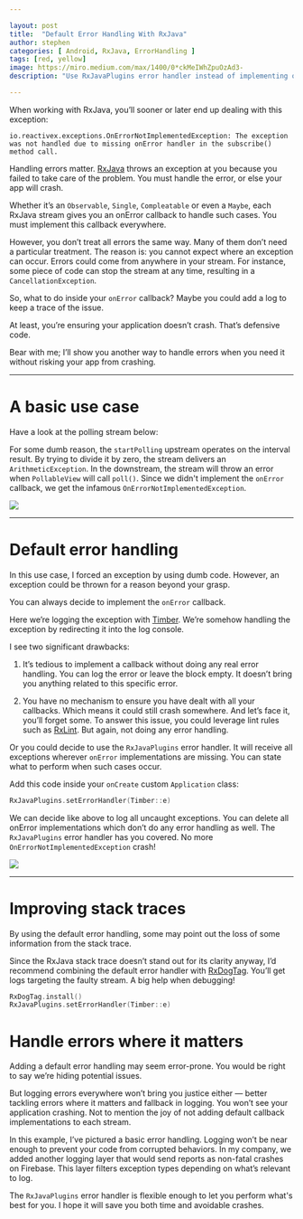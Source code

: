 ```yaml
---

layout: post
title:  "Default Error Handling With RxJava"
author: stephen
categories: [ Android, RxJava, ErrorHandling ]
tags: [red, yellow]
image: https://miro.medium.com/max/1400/0*ckMeIWhZpuOzAd3-
description: "Use RxJavaPlugins error handler instead of implementing onError"

---
```


When working with RxJava, you’ll sooner or later end up dealing with this exception:

```
io.reactivex.exceptions.OnErrorNotImplementedException: The exception was not handled due to missing onError handler in the subscribe() method call.
```

Handling errors matter. [RxJava](https://github.com/ReactiveX/RxJava) throws an exception at you because you failed to take care of the problem. You must handle the error, or else your app will crash.

Whether it’s an `Observable`, `Single`, `Compleatable` or even a `Maybe`, each RxJava stream gives you an onError callback to handle such cases. You must implement this callback everywhere.

However, you don’t treat all errors the same way. Many of them don’t need a particular treatment. The reason is: you cannot expect where an exception can occur. Errors could come from anywhere in your stream. For instance, some piece of code can stop the stream at any time, resulting in a `CancellationException`.

So, what to do inside your `onError` callback? Maybe you could add a log to keep a trace of the issue.

At least, you’re ensuring your application doesn’t crash. That’s defensive code.

Bear with me; I’ll show you another way to handle errors when you need it without risking your app from crashing.

---

# A basic use case

Have a look at the polling stream below:

<script src="https://gist.github.com/StephenVinouze/8b41037017bf829eb8e70d189a2656ba.js" charset="utf-8"></script><script>

Each second, we refresh our view. Notice I haven’t handled the error. Well, what could go wrong? It’s not as if the `interval` method from RxJava will fail!

Now let’s extract the polling mechanism into another class. I called it `PollableViewModel`. `PollableView` shouldn't be aware of how the view model handles the polling. Only its contract: it polls each second.

<script src="https://gist.github.com/StephenVinouze/0eab00cdc36509e388d2d46fbbafb4c1.js" charset="utf-8"></script>

For some dumb reason, the `startPolling` upstream operates on the interval result. By trying to divide it by zero, the stream delivers an `ArithmeticException`.
In the downstream, the stream will throw an error when `PollableView` will call `poll()`. Since we didn't implement the `onError` callback, we get the infamous `OnErrorNotImplementedException`.

![](https://miro.medium.com/max/1400/0*UxZTGfRwLB_BJGut)

---

# Default error handling

In this use case, I forced an exception by using dumb code. However, an exception could be thrown for a reason beyond your grasp.

You can always decide to implement the `onError` callback.

<script src="https://gist.github.com/StephenVinouze/c2027d0c2270ac596232407f0c84c952.js" charset="utf-8"></script>

Here we’re logging the exception with [Timber](https://github.com/JakeWharton/timber). We’re somehow handling the exception by redirecting it into the log console.

I see two significant drawbacks:

1. It’s tedious to implement a callback without doing any real error handling. You can log the error or leave the block empty. It doesn’t bring you anything related to this specific error.

2. You have no mechanism to ensure you have dealt with all your callbacks. Which means it could still crash somewhere. And let’s face it, you’ll forget some. To answer this issue, you could leverage lint rules such as [RxLint](https://bitbucket.org/littlerobots/rxlint). But again, not doing any error handling.

Or you could decide to use the `RxJavaPlugins` error handler. It will receive all exceptions wherever `onError` implementations are missing. You can state what to perform when such cases occur.

Add this code inside your `onCreate` custom `Application` class:

```kotlin
RxJavaPlugins.setErrorHandler(Timber::e)
```

We can decide like above to log all uncaught exceptions. You can delete all onError implementations which don’t do any error handling as well. The `RxJavaPlugins` error handler has you covered. No more `OnErrorNotImplementedException` crash!

![](https://miro.medium.com/max/1400/0*Qut4Sv3Q_QfcFCFZ)

---

# Improving stack traces

By using the default error handling, some may point out the loss of some information from the stack trace.

Since the RxJava stack trace doesn’t stand out for its clarity anyway, I’d recommend combining the default error handler with [RxDogTag](https://github.com/uber/RxDogTag). You’ll get logs targeting the faulty stream. A big help when debugging!

```kotlin
RxDogTag.install()
RxJavaPlugins.setErrorHandler(Timber::e)
```

# Handle errors where it matters

Adding a default error handling may seem error-prone. You would be right to say we’re hiding potential issues.

But logging errors everywhere won’t bring you justice either — better tackling errors where it matters and fallback in logging. You won’t see your application crashing. Not to mention the joy of not adding default callback implementations to each stream.

In this example, I’ve pictured a basic error handling. Logging won’t be near enough to prevent your code from corrupted behaviors. In my company, we added another logging layer that would send reports as non-fatal crashes on Firebase. This layer filters exception types depending on what’s relevant to log.

The `RxJavaPlugins` error handler is flexible enough to let you perform what's best for you. I hope it will save you both time and avoidable crashes.
